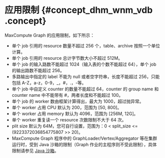 # 应用限制 {#concept_dhm_wnm_vdb .concept}

MaxCompute Graph 的应用限制，如下所示：

-   单个 job 引用的 resource 数量不超过 256 个，table、archive 按照一个单位计算。
-   单个 job 引用的 resource 总计字节数大小不超过 512M。
-   单个 job 的输入路数不能超过 1024（输入表的个数不能超过 64），单个 job 的输出路数不能超过 256。
-   多路输出中指定的 label 不能为 null 或者空字符串，长度不能超过 256，只能包括 A-Z，a-z，0-9，\_，\#，.，-等。
-   单个 job 中自定义 counter 的数量不能超过 64，counter 的 group name 和 counter name 中不能带有 \#，两者长度和不能超过 100。
-   单个 job 的 worker 数由框架计算得出，最大为 1000，超过抛异常。
-   单个 worker 占用 CPU 默认为 200，范围为 \[50, 800\]。
-   单个 worker 占用 memory 默认为 4096，范围为 \[256M, 12G\]。
-   单个 worker 重复读一个 resource 次数限制不大于 64 次。
-   plit size 默认为 64M，您可自行设置，范围为：0 < split\_size <= \(9223372036854775807 \>\> 20\)。
-   MaxCompute Graph 程序中的 GraphLoader/Vertex/Aggregator 等在集群运行时，受到 Java 沙箱的限制（Graph 作业的主程序则不受此限制），具体限制请参见 [Java 沙箱](intl.zh-CN/用户指南/Java沙箱.md)。

